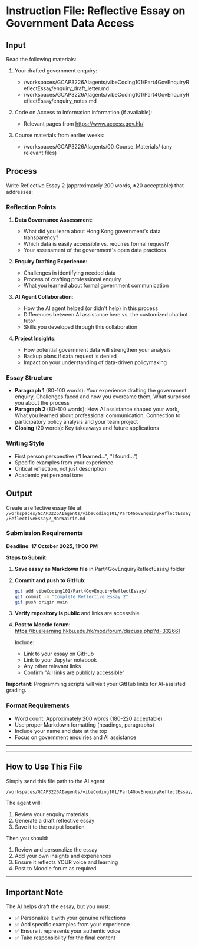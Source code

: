 # Instruction File: Reflective Essay on Government Data Access

## Input
Read the following materials:
1. Your drafted government enquiry:
   - /workspaces/GCAP3226AIagents/vibeCoding101/Part4GovEnquiryReflectEssay/enquiry_draft_letter.md
   - /workspaces/GCAP3226AIagents/vibeCoding101/Part4GovEnquiryReflectEssay/enquiry_notes.md

2. Code on Access to Information information (if available):
   - Relevant pages from https://www.access.gov.hk/
   
3. Course materials from earlier weeks:
   - /workspaces/GCAP3226AIagents/00_Course_Materials/ (any relevant files)

## Process
Write Reflective Essay 2 (approximately 200 words, ±20 acceptable) that addresses:

### Reflection Points

1. **Data Governance Assessment**:
   - What did you learn about Hong Kong government's data transparency?
   - Which data is easily accessible vs. requires formal request?
   - Your assessment of the government's open data practices

2. **Enquiry Drafting Experience**:
   - Challenges in identifying needed data
   - Process of crafting professional enquiry
   - What you learned about formal government communication

3. **AI Agent Collaboration**:
   - How the AI agent helped (or didn't help) in this process
   - Differences between AI assistance here vs. the customized chatbot tutor
   - Skills you developed through this collaboration

4. **Project Insights**:
   - How potential government data will strengthen your analysis
   - Backup plans if data request is denied
   - Impact on your understanding of data-driven policymaking

### Essay Structure
- **Paragraph 1** (80-100 words): Your experience drafting the government enquiry, Challenges faced and how you overcame them, What surprised you about the process
- **Paragraph 2** (80-100 words): How AI assistance shaped your work, What you learned about professional communication, Connection to participatory policy analysis and your team project
- **Closing** (20 words): Key takeaways and future applications

### Writing Style
- First person perspective ("I learned...", "I found...")
- Specific examples from your experience
- Critical reflection, not just description
- Academic yet personal tone

## Output
Create a reflective essay file at:
`/workspaces/GCAP3226AIagents/vibeCoding101/Part4GovEnquiryReflectEssay/ReflectiveEssay2_ManWaiYin.md`




### Submission Requirements

**Deadline**: **17 October 2025, 11:00 PM**

**Steps to Submit:**

1. **Save essay as Markdown file** in Part4GovEnquiryReflectEssay/ folder
2. **Commit and push to GitHub**:
   ```bash
   git add vibeCoding101/Part4GovEnquiryReflectEssay/
   git commit -m "Complete Reflective Essay 2"
   git push origin main
   ```
3. **Verify repository is public** and links are accessible
4. **Post to Moodle forum**: https://buelearning.hkbu.edu.hk/mod/forum/discuss.php?d=332661
   
   Include:
   - Link to your essay on GitHub
   - Link to your Jupyter notebook
   - Any other relevant links
   - Confirm "All links are publicly accessible"

**Important**: Programming scripts will visit your GitHub links for AI-assisted grading.

### Format Requirements
- Word count: Approximately 200 words (180-220 acceptable)
- Use proper Markdown formatting (headings, paragraphs)
- Include your name and date at the top
- Focus on government enquiries and AI assistance

---

---

## How to Use This File

Simply send this file path to the AI agent:
```
/workspaces/GCAP3226AIagents/vibeCoding101/Part4GovEnquiryReflectEssay/INSTRUCTION_ReflectiveEssay.md
```

The agent will:
1. Review your enquiry materials
2. Generate a draft reflective essay
3. Save it to the output location

Then you should:
1. Review and personalize the essay
2. Add your own insights and experiences
3. Ensure it reflects YOUR voice and learning
4. Post to Moodle forum as required

---

## Important Note

The AI helps draft the essay, but you must:
- ✅ Personalize it with your genuine reflections
- ✅ Add specific examples from your experience
- ✅ Ensure it represents your authentic voice
- ✅ Take responsibility for the final content
